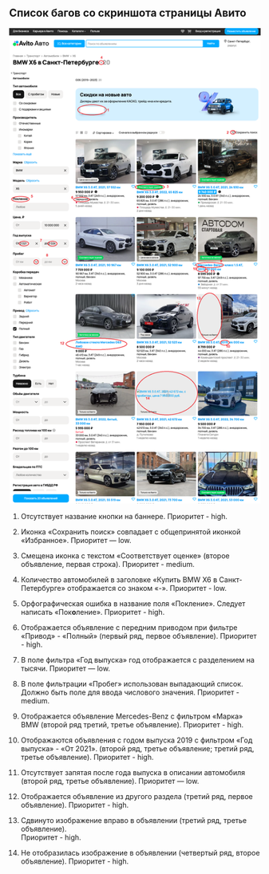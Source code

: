 
## Список багов со скриншота страницы Авито

![bugs](bugs.png)


 1. Отсутствует название кнопки на баннере. Приоритет - high.

2. Иконка «Сохранить поиск» совпадает с общепринятой иконкой «Избранное». Приоритет — low.

3. Смещена иконка с текстом «Соответствует оценке» (второе объявление, первая строка). Приоритет - medium.

4. Количество автомобилей в заголовке «Купить BMW X6 в Санкт-Петербурге» отображается со знаком «-». Приоритет - low.

5. Орфографическая ошибка в название поля «Покление». Следует написать «Пок**о**ление». Приоритет - high.

6. Отображается объявление с передним приводом при фильтре «Привод» - «Полный» (первый ряд, первое объявление). Приоритет - high.

7. В поле фильтра «Год выпуска» год отображается с разделением на тысячи. Приоритет — low.

8. В поле фильтрации «Пробег» использован выпадающий список. Должно быть поле для ввода числового значения. Приоритет - medium.

9. Отображается объявление Mercedes-Benz  с фильтром «Марка»  BMW (второй ряд третий, третье объявление). Приоритет - high.

10. Отображаются объявления с годом выпуска 2019 с фильтром «Год выпуска» - «От 2021». (второй ряд, третье объявление; третий ряд, третье объявление). Приоритет - high.

11. Отсутствует запятая после года выпуска в описании автомобиля (второй ряд, третье объявление). Приоритет — low.

12. Отображается объявление из другого раздела (третий ряд, первое объявление). Приоритет - high.

13. Сдвинуто изображение вправо в объявлении (третий ряд, третье объявление).  
Приоритет - high.

14. Не отобразилась изображение в объявлении (четвертый ряд, второе объявление). Приоритет - high.
